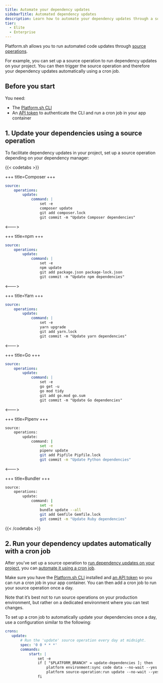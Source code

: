```yaml
---
title: Automate your dependency updates
sidebarTitle: Automated dependency updates
description: Learn how to automate your dependency updates through a source operation. You can even trigger your dependency updates automatically using crons.
tier:
  - Elite
  - Enterprise
---
```


Platform.sh allows you to run automated code updates through [source operations](../create-apps/source-operations.md).

For example, you can set up a source operation to run dependency updates on your project. 
You can then trigger the source operation and therefore your dependency updates automatically using a cron job.

## Before you start

You need:

- The [Platform.sh CLI](../administration/cli/_index.md)
- An [API token](../administration/cli/api-tokens.md) to authenticate the CLI
  and run a cron job in your app container

## 1. Update your dependencies using a source operation

To facilitate dependency updates in your project, set up a source operation depending on your dependency manager:

{{< codetabs >}}

+++
title=Composer
+++

```yaml
source:
    operations:
        update:
            command: |
                set -e
                composer update
                git add composer.lock
                git commit -m "Update Composer dependencies"
```

<--->

+++
title=npm
+++

```yaml
source:
    operations:
        update:
            command: |
                set -e
                npm update
                git add package.json package-lock.json 
                git commit -m "Update npm dependencies"
```

<--->

+++
title=Yarn
+++

```yaml
source:
    operations:
        update:
            command: |
                set -e
                yarn upgrade
                git add yarn.lock
                git commit -m "Update yarn dependencies"
```

<--->

+++
title=Go
+++

```yaml
source:
    operations:
        update:
            command: |
                set -e
                go get -u
                go mod tidy
                git add go.mod go.sum
                git commit -m "Update Go dependencies"
```

<--->

+++
title=Pipenv
+++

```bash
source:
    operations:
        update:
            command: |
                set -e
                pipenv update
                git add Pipfile Pipfile.lock
                git commit -m "Update Python dependencies"
````

<--->

+++
title=Bundler
+++

```bash
source:
    operations:
        update:
            command: |
                set -e
                bundle update --all
                git add Gemfile Gemfile.lock
                git commit -m "Update Ruby dependencies"
```

{{< /codetabs >}}

## 2. Run your dependency updates automatically with a cron job

After you've set up a source operation to [run dependency updates on your project](#1-update-your-dependencies-using-a-source-operation),
you can [automate it using a cron job](../create-apps/source-operations.md#automated-source-operations-using-a-cron-job).

Make sure you have the [Platform.sh CLI](../administration/cli/_index.md) installed
and [an API token](../administration/cli/api-tokens.md)
so you can run a cron job in your app container.
You can then add a cron job to run your source operation once a day.

Note that it’s best not to run source operations on your production environment,
but rather on a dedicated environment where you can test changes.

To set up a cron job to automatically update your dependencies once a day,
use a configuration similar to the following:

```yaml {location=".platform.app.yaml"}
crons:
   update:
       # Run the 'update' source operation every day at midnight.
       spec: '0 0 * * *'
       commands:
           start: |
               set -e
               if [ "$PLATFORM_BRANCH" = update-dependencies ]; then
                   platform environment:sync code data --no-wait --yes
                   platform source-operation:run update --no-wait --yes
               fi
```